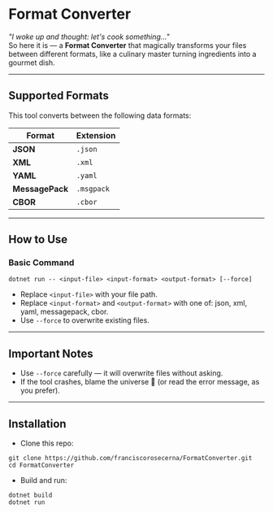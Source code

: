 # Format Converter

*"I woke up and thought: let's cook something..."*  
So here it is — a **Format Converter** that magically transforms your files between different formats, like a culinary master turning ingredients into a gourmet dish.

---

## Supported Formats

This tool converts between the following data formats:

| Format       | Extension   |
|--------------|-------------|
| **JSON**     | `.json`     |
| **XML**      | `.xml`      |
| **YAML**     | `.yaml`     |
| **MessagePack** | `.msgpack` |
| **CBOR**     | `.cbor`     |
---

## How to Use

### Basic Command

```
dotnet run -- <input-file> <input-format> <output-format> [--force]
```
- Replace `<input-file>` with your file path.
- Replace `<input-format>` and `<output-format>` with one of: json, xml, yaml, messagepack, cbor.
- Use `--force` to overwrite existing files.
---

## Important Notes
- Use `--force` carefully — it will overwrite files without asking.
- If the tool crashes, blame the universe 🌌 (or read the error message, as you prefer).
---

## Installation
- Clone this repo:
```
git clone https://github.com/franciscorosecerna/FormatConverter.git
cd FormatConverter
```
- Build and run:
```
dotnet build
dotnet run
```
